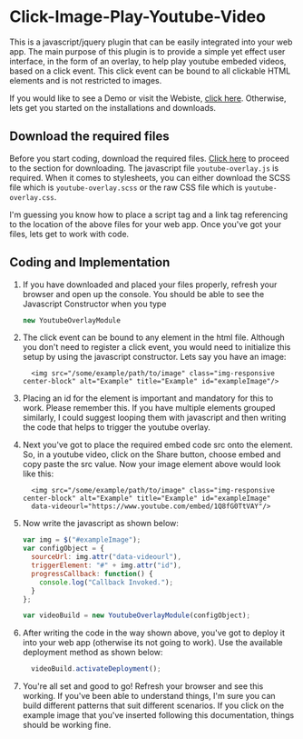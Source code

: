 # Click-Image-Play-Youtube-Video
This is a javascript/jquery plugin that can be easily integrated into your web app. The main purpose of this plugin is to provide a 
simple yet effect user interface, in the form of an overlay, to help play youtube embeded videos, based on a click event. This click 
event can be bound to all clickable HTML elements and is not restricted to images.

If you would like to see a Demo or visit the Webiste, <a href="https://sricharankrishnan.github.io/click-image-play-youtube-video/">click here</a>.
Otherwise, lets get you started on the installations and downloads.

## Download the required files
Before you start coding, download the required files. <a href="https://github.com/sricharankrishnan/click-image-play-youtube-video/tree/master/plugin-bundle-files">Click here</a> 
to proceed to the section for downloading. The javascript file `youtube-overlay.js` is required. When it comes to stylesheets, you can either download the 
SCSS file which is `youtube-overlay.scss` or the raw CSS file which is `youtube-overlay.css`.

I'm guessing you know how to place a script tag and a link tag referencing to the location of the above files for your web app. Once you've got your 
files, lets get to work with code.

## Coding and Implementation
1.  If you have downloaded and placed your files properly, refresh your browser and open up the console. You should be able to see the Javascript Constructor 
    when you type 
    ```javascript 
    new YoutubeOverlayModule
    ```

2.  The click event can be bound to any element in the html file. Although you don't need to register a click event, you would need to initialize this setup 
    by using the javascript constructor. Lets say you have an image:
    ```
      <img src="/some/example/path/to/image" class="img-responsive center-block" alt="Example" title="Example" id="exampleImage"/>
    ```

3.  Placing an id for the element is important and mandatory for this to work. Please remember this. If you have multiple elements grouped similarly, I could 
    suggest looping them with javascript and then writing the code that helps to trigger the youtube overlay.

4.  Next you've got to place the required embed code src onto the element. So, in a youtube video, click on the Share button, choose embed and copy paste the 
    src value. Now your image element above would look like this:
    ```
      <img src="/some/example/path/to/image" class="img-responsive center-block" alt="Example" title="Example" id="exampleImage"
      data-videourl="https://www.youtube.com/embed/1Q8fG0TtVAY"/>
    ```

5.  Now write the javascript as shown below:
    ```javascript
    var img = $("#exampleImage");
    var configObject = {
      sourceUrl: img.attr("data-videourl"),
      triggerElement: "#" + img.attr("id"),
      progressCallback: function() {
        console.log("Callback Invoked.");
      }
    };

    var videoBuild = new YoutubeOverlayModule(configObject);
    ```

6.  After writing the code in the way shown above, you've got to deploy it into your web app (otherwise its not going to work). Use the available deployment method as shown below:
    ```javascript
      videoBuild.activateDeployment();
    ```

7.  You're all set and good to go! Refresh your browser and see this working. If you've been able to understand things, I'm sure you can build different patterns that suit different scenarios. 
    If you click on the example image that you've inserted following this documentation, things should be working fine.
